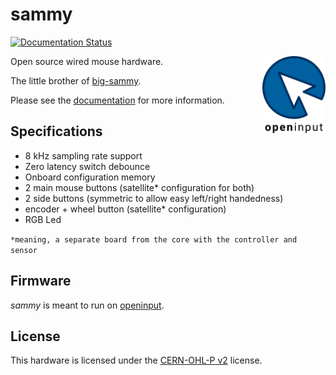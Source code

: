 # sammy

[![Documentation Status](https://readthedocs.org/projects/sammy/badge/?version=latest)](https://openinput.readthedocs.io/projects/sammy/en/latest/?badge=latest)

[<img src="docs/assets/logo.svg" alt="" width="20%" align="right">](https://github.com/openinput-fw)

Open source wired mouse hardware.

The little brother of [big-sammy](https://github.com/openinput-fw/big-sammy).

Please see the [documentation](https://sammy.readthedocs.io/en/latest)
for more information.

## Specifications
- 8 kHz sampling rate support
- Zero latency switch debounce
- Onboard configuration memory
- 2 main mouse buttons (satellite* configuration for both)
- 2 side buttons (symmetric to allow easy left/right handedness)
- encoder + wheel button (satellite* configuration)
- RGB Led

`*meaning, a separate board from the core with the controller and sensor`

## Firmware

*sammy* is meant to run on [openinput](https://github.com/openinput-fw/openinput).

## License

This hardware is licensed under the [CERN-OHL-P v2](LICENSE) license.
